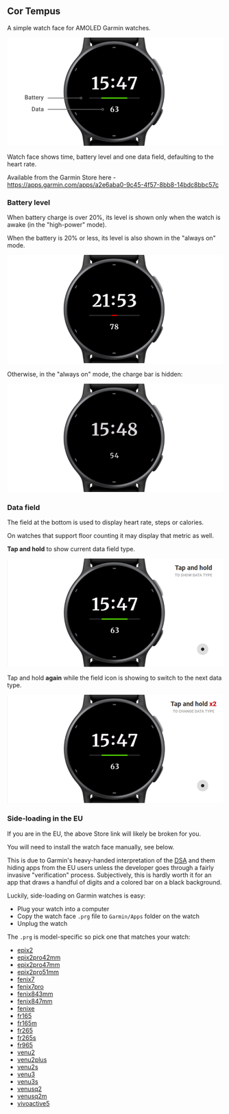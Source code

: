 ## Cor Tempus

A simple watch face for AMOLED Garmin watches.

![Cor Tempus Screenshot](img/cor-tempus-1-high-power.png)

Watch face shows time, battery level and one data field, defaulting to the heart rate.

Available from the Garmin Store here - https://apps.garmin.com/apps/a2e6aba0-9c45-4f57-8bb8-14bdc8bbc57c

### Battery level

When battery charge is over 20%, its level is shown only when the watch is awake (in the "high-power" mode).

When the battery is 20% or less, its level is also shown in the "always on" mode.

![Cor Tempus, Low Battery](img/cor-tempus-2-low-battery.png)

Otherwise, in the "always on" mode, the charge bar is hidden:

![Cor Tempus, Always On Mode](img/cor-tempus-1-always-on.png)

### Data field

The field at the bottom is used to display heart rate, steps or calories.

On watches that support floor counting it may display that metric as well.

**Tap and hold** to show current data field type.

![Cor Tempus, Show Data Type](img/cor-tempus-3-tap-n-hold.gif)

Tap and hold **again** while the field icon is showing to switch to the next data type.

![Cor Tempus, Show Data Type](img/cor-tempus-4-tap-n-hold-2x.gif)

### Side-loading in the EU

If you are in the EU, the above Store link will likely be broken for you.

You will need to  install the watch face manually, see below.

This is due to Garmin's heavy-handed interpretation of the [DSA](https://en.wikipedia.org/wiki/Digital_Services_Act)
and them hiding apps from the EU users unless the developer goes through a fairly invasive "verification" process.
Subjectively, this is hardly worth it for an app that draws a handful of digits and a colored bar on a black background.

Luckily, side-loading on Garmin watches is easy:

* Plug your watch into a computer
* Copy the watch face `.prg` file to `Garmin/Apps` folder on the watch
* Unplug the watch

The `.prg` is model-specific so pick one that matches your watch:

* [epix2](prg/2.0/006-B3944-00/Cor%20Tempus%202.0.prg)
* [epix2pro42mm](prg/2.0/006-B4312-00/Cor%20Tempus%202.0.prg)
* [epix2pro47mm](prg/2.0/006-B4313-00/Cor%20Tempus%202.0.prg)
* [epix2pro51mm](prg/2.0/006-B4314-00/Cor%20Tempus%202.0.prg)
* [fenix7](prg/2.0/006-B3906-00/Cor%20Tempus%202.0.prg)
* [fenix7pro](prg/2.0/006-B4375-00/Cor%20Tempus%202.0.prg)
* [fenix843mm](prg/2.0/006-B4534-00/Cor%20Tempus%202.0.prg)
* [fenix847mm](prg/2.0/006-B4775-00/Cor%20Tempus%202.0.prg)
* [fenixe](prg/2.0/006-B4666-00/Cor%20Tempus%202.0.prg)
* [fr165](prg/2.0/006-B4432-00/Cor%20Tempus%202.0.prg)
* [fr165m](prg/2.0/006-B4433-00/Cor%20Tempus%202.0.prg)
* [fr265](prg/2.0/006-B4257-00/Cor%20Tempus%202.0.prg)
* [fr265s](prg/2.0/006-B4258-00/Cor%20Tempus%202.0.prg)
* [fr965](prg/2.0/006-B4315-00/Cor%20Tempus%202.0.prg)
* [venu2](prg/2.0/006-B3703-00/Cor%20Tempus%202.0.prg)
* [venu2plus](prg/2.0/006-B3851-00/Cor%20Tempus%202.0.prg)
* [venu2s](prg/2.0/006-B3704-00/Cor%20Tempus%202.0.prg)
* [venu3](prg/2.0/006-B4260-00/Cor%20Tempus%202.0.prg)
* [venu3s](prg/2.0/006-B4261-00/Cor%20Tempus%202.0.prg)
* [venusq2](prg/2.0/006-B4115-00/Cor%20Tempus%202.0.prg)
* [venusq2m](prg/2.0/006-B4116-00/Cor%20Tempus%202.0.prg)
* [vivoactive5](prg/2.0/006-B4426-00/Cor%20Tempus%202.0.prg)
